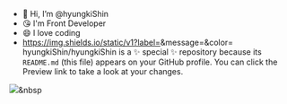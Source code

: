 - 👋 Hi, I’m @hyungkiShin
- 😘 I'm Front Developer 
- 😄 I love coding
- https://img.shields.io/static/v1?label=<LABEL>&message=<MESSAGE>&color=<COLOR>
hyungkiShin/hyungkiShin is a ✨ special ✨ repository because its `README.md` (this file) appears on your GitHub profile.
You can click the Preview link to take a look at your changes.

 <img src="https://img.shields.io/badge/Python-3766AB?style=flat-square&logo=Python&logoColor=white"/></a>&nbsp 
